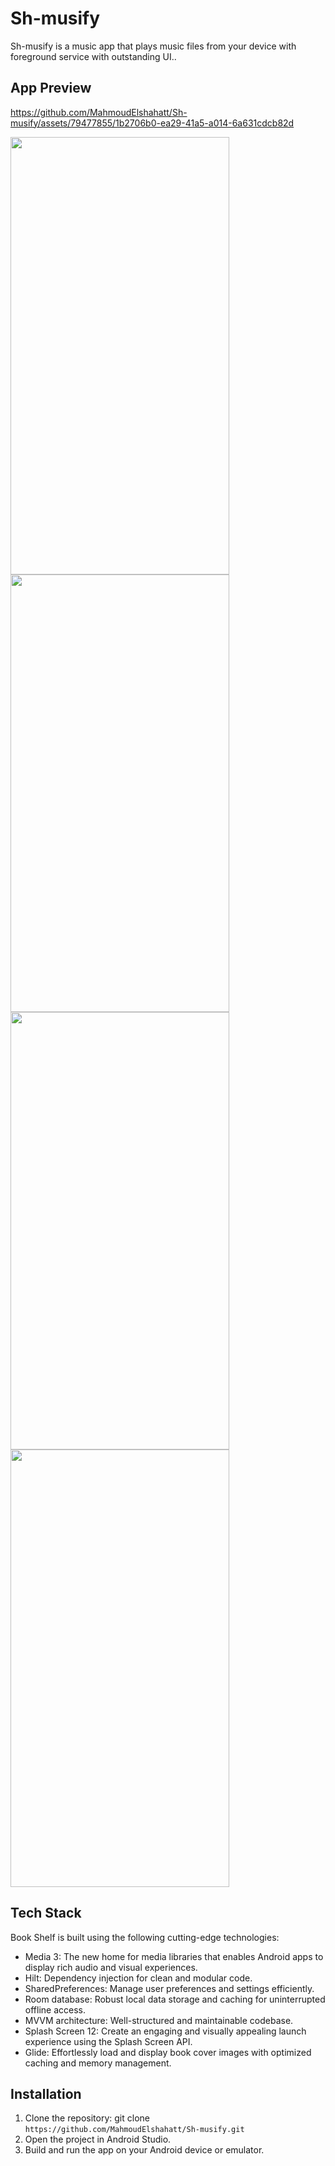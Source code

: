 # Sh-musify

Sh-musify is a music app that plays music files from your device with foreground service with outstanding UI..


## App Preview




https://github.com/MahmoudElshahatt/Sh-musify/assets/79477855/1b2706b0-ea29-41a5-a014-6a631cdcb82d



<img src="https://github.com/MahmoudElshahatt/Sh-musify/assets/79477855/38d62f3b-3859-48e8-9341-b5e250d29a2e" width="350" height="700">
<img src="https://github.com/MahmoudElshahatt/Sh-musify/assets/79477855/7208cc54-7a6f-4573-a645-7538c8d10d61" width="350" height="700">
<img src="https://github.com/MahmoudElshahatt/Sh-musify/assets/79477855/d4d76b70-3c95-47b5-ac59-a94e728c4868" width="350" height="700">
<img src="https://github.com/MahmoudElshahatt/Sh-musify/assets/79477855/7ad3b0c0-3988-4bd6-b3b7-ee1b4963d6f7" width="350" height="700">


## Tech Stack

Book Shelf is built using the following cutting-edge technologies:

* Media 3: The new home for media libraries that enables Android apps to display rich audio and visual experiences.
* Hilt: Dependency injection for clean and modular code.
* SharedPreferences: Manage user preferences and settings efficiently.
* Room database: Robust local data storage and caching for uninterrupted offline access.
* MVVM architecture: Well-structured and maintainable codebase.
* Splash Screen 12: Create an engaging and visually appealing launch experience using the Splash Screen API.
* Glide: Effortlessly load and display book cover images with optimized caching and memory management.

## Installation

1. Clone the repository: git clone `https://github.com/MahmoudElshahatt/Sh-musify.git`
2. Open the project in Android Studio.
3. Build and run the app on your Android device or emulator.


